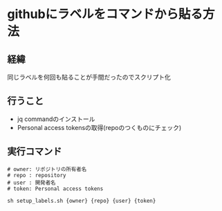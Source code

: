 # githubにラベルをコマンドから貼る方法

## 経緯
同じラベルを何回も貼ることが手間だったのでスクリプト化

## 行うこと
- jq commandのインストール
- Personal access tokensの取得(repoのつくものにチェック)

## 実行コマンド
```
# owner: リポジトリの所有者名
# repo : repository
# user : 開発者名
# token: Personal access tokens

sh setup_labels.sh {owner} {repo} {user} {token}
```
